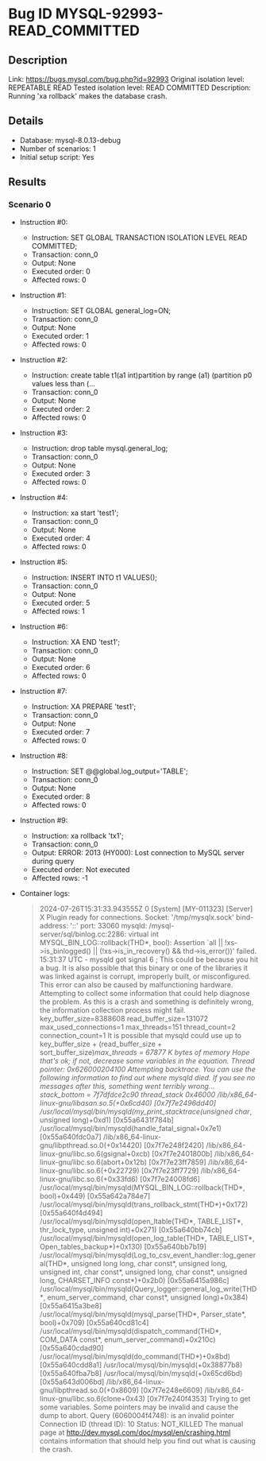 # Bug ID MYSQL-92993-READ_COMMITTED

## Description

Link:                     https://bugs.mysql.com/bug.php?id=92993
Original isolation level: REPEATABLE READ
Tested isolation level:   READ COMMITTED
Description:              Running 'xa rollback' makes the database crash.


## Details
 * Database: mysql-8.0.13-debug
 * Number of scenarios: 1
 * Initial setup script: Yes

## Results
### Scenario 0
 * Instruction #0:
     - Instruction:  SET GLOBAL TRANSACTION ISOLATION LEVEL READ COMMITTED;
     - Transaction: conn_0
     - Output: None
     - Executed order: 0
     - Affected rows: 0
 * Instruction #1:
     - Instruction:  SET GLOBAL general_log=ON;
     - Transaction: conn_0
     - Output: None
     - Executed order: 1
     - Affected rows: 0
 * Instruction #2:
     - Instruction:  create table t1(a1 int)partition by range (a1) (partition p0 values less than (...
     - Transaction: conn_0
     - Output: None
     - Executed order: 2
     - Affected rows: 0
 * Instruction #3:
     - Instruction:  drop table mysql.general_log;
     - Transaction: conn_0
     - Output: None
     - Executed order: 3
     - Affected rows: 0
 * Instruction #4:
     - Instruction:  xa start 'test1';
     - Transaction: conn_0
     - Output: None
     - Executed order: 4
     - Affected rows: 0
 * Instruction #5:
     - Instruction:  INSERT INTO t1 VALUES();
     - Transaction: conn_0
     - Output: None
     - Executed order: 5
     - Affected rows: 1
 * Instruction #6:
     - Instruction:  XA END 'test1';
     - Transaction: conn_0
     - Output: None
     - Executed order: 6
     - Affected rows: 0
 * Instruction #7:
     - Instruction:  XA PREPARE 'test1';
     - Transaction: conn_0
     - Output: None
     - Executed order: 7
     - Affected rows: 0
 * Instruction #8:
     - Instruction:  SET @@global.log_output='TABLE';
     - Transaction: conn_0
     - Output: None
     - Executed order: 8
     - Affected rows: 0
 * Instruction #9:
     - Instruction:  xa rollback 'tx1';
     - Transaction: conn_0
     - Output: ERROR: 2013 (HY000): Lost connection to MySQL server during query
     - Executed order: Not executed
     - Affected rows: -1

 * Container logs:
   > 2024-07-26T15:31:33.943555Z 0 [System] [MY-011323] [Server] X Plugin ready for connections. Socket: '/tmp/mysqlx.sock' bind-address: '::' port: 33060
   > mysqld: /mysql-server/sql/binlog.cc:2286: virtual int MYSQL_BIN_LOG::rollback(THD*, bool): Assertion `all || !xs->is_binlogged() || (!xs->is_in_recovery() && thd->is_error())' failed.
   > 15:31:37 UTC - mysqld got signal 6 ;
   > This could be because you hit a bug. It is also possible that this binary
   > or one of the libraries it was linked against is corrupt, improperly built,
   > or misconfigured. This error can also be caused by malfunctioning hardware.
   > Attempting to collect some information that could help diagnose the problem.
   > As this is a crash and something is definitely wrong, the information
   > collection process might fail.
   > key_buffer_size=8388608
   > read_buffer_size=131072
   > max_used_connections=1
   > max_threads=151
   > thread_count=2
   > connection_count=1
   > It is possible that mysqld could use up to 
   > key_buffer_size + (read_buffer_size + sort_buffer_size)*max_threads = 67877 K  bytes of memory
   > Hope that's ok; if not, decrease some variables in the equation.
   > Thread pointer: 0x626000204100
   > Attempting backtrace. You can use the following information to find out
   > where mysqld died. If you see no messages after this, something went
   > terribly wrong...
   > stack_bottom = 7f7dfdce2c90 thread_stack 0x46000
   > /lib/x86_64-linux-gnu/libasan.so.5(+0x6cd40) [0x7f7e2496dd40]
   > /usr/local/mysql/bin/mysqld(my_print_stacktrace(unsigned char*, unsigned long)+0xd1) [0x55a6431f784b]
   > /usr/local/mysql/bin/mysqld(handle_fatal_signal+0x7e1) [0x55a640fdc0a7]
   > /lib/x86_64-linux-gnu/libpthread.so.0(+0x14420) [0x7f7e248f2420]
   > /lib/x86_64-linux-gnu/libc.so.6(gsignal+0xcb) [0x7f7e2401800b]
   > /lib/x86_64-linux-gnu/libc.so.6(abort+0x12b) [0x7f7e23ff7859]
   > /lib/x86_64-linux-gnu/libc.so.6(+0x22729) [0x7f7e23ff7729]
   > /lib/x86_64-linux-gnu/libc.so.6(+0x33fd6) [0x7f7e24008fd6]
   > /usr/local/mysql/bin/mysqld(MYSQL_BIN_LOG::rollback(THD*, bool)+0x449) [0x55a642a784e7]
   > /usr/local/mysql/bin/mysqld(trans_rollback_stmt(THD*)+0x172) [0x55a640f4d494]
   > /usr/local/mysql/bin/mysqld(open_ltable(THD*, TABLE_LIST*, thr_lock_type, unsigned int)+0x271) [0x55a640bb74cb]
   > /usr/local/mysql/bin/mysqld(open_log_table(THD*, TABLE_LIST*, Open_tables_backup*)+0x130) [0x55a640bb7b19]
   > /usr/local/mysql/bin/mysqld(Log_to_csv_event_handler::log_general(THD*, unsigned long long, char const*, unsigned long, unsigned int, char const*, unsigned long, char const*, unsigned long, CHARSET_INFO const*)+0x2b0) [0x55a6415a986c]
   > /usr/local/mysql/bin/mysqld(Query_logger::general_log_write(THD*, enum_server_command, char const*, unsigned long)+0x384) [0x55a6415a3be8]
   > /usr/local/mysql/bin/mysqld(mysql_parse(THD*, Parser_state*, bool)+0x709) [0x55a640cd81c4]
   > /usr/local/mysql/bin/mysqld(dispatch_command(THD*, COM_DATA const*, enum_server_command)+0x210c) [0x55a640cdad90]
   > /usr/local/mysql/bin/mysqld(do_command(THD*)+0x8bd) [0x55a640cdd8a1]
   > /usr/local/mysql/bin/mysqld(+0x38877b8) [0x55a640fba7b8]
   > /usr/local/mysql/bin/mysqld(+0x65cd6bd) [0x55a643d006bd]
   > /lib/x86_64-linux-gnu/libpthread.so.0(+0x8609) [0x7f7e248e6609]
   > /lib/x86_64-linux-gnu/libc.so.6(clone+0x43) [0x7f7e240f4353]
   > Trying to get some variables.
   > Some pointers may be invalid and cause the dump to abort.
   > Query (6060004f4748): is an invalid pointer
   > Connection ID (thread ID): 10
   > Status: NOT_KILLED
   > The manual page at http://dev.mysql.com/doc/mysql/en/crashing.html contains
   > information that should help you find out what is causing the crash.
